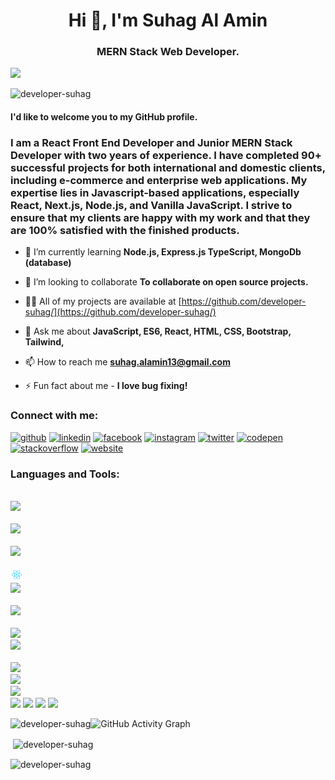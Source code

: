 <h1 align="center">Hi 👋, I'm Suhag Al Amin</h1>
<h3 align="center">MERN Stack Web Developer.</h3>

<!-- banner  -->

![](https://res.cloudinary.com/dkw1ovah4/image/upload/v1670315347/Suhag_Al_Amin-banner_suoi5m.png)

<!-- profile views  -->
<p align="left"> <img src="https://komarev.com/ghpvc/?username=developer-suhag&label=Profile%20views&color=0e75b6&style=flat" alt="developer-suhag" /> </p>

<h4>I'd like to welcome you to my GitHub profile.</h4>
 <h3>I am a <b>React Front End Developer</b> and <b>Junior MERN Stack Developer</b> with two years of experience. I have completed 90+ successful projects for both international and domestic clients, including e-commerce and enterprise web applications. My expertise lies in Javascript-based applications, especially React, Next.js, Node.js, and Vanilla JavaScript. I strive to ensure that my clients are happy with my work and that they are 100% satisfied with the finished products.</h3>

- 🌱 I’m currently learning **Node.js, Express.js TypeScript, MongoDb (database)**

- 👯 I’m looking to collaborate **To collaborate on open source projects.**

- 👨‍💻 All of my projects are available at [https://github.com/developer-suhag/](https://github.com/developer-suhag/)

- 💬 Ask me about **JavaScript, ES6, React, HTML, CSS, Bootstrap, Tailwind,**

- 📫 How to reach me **<a href="mailto:suhag.alamin13@gmail.com">suhag.alamin13@gmail.com</a>**

- ⚡ Fun fact about me - **I love bug fixing!**

<h3 align="left">Connect with me:</h3>
<!-- <p align="left">
<a href="https://codepen.io/suhag_alamin" target="blank"><img align="center" src="https://raw.githubusercontent.com/rahuldkjain/github-profile-readme-generator/master/src/images/icons/Social/codepen.svg" alt="suhag_alamin" height="30" width="40" /></a>
<a href="https://twitter.com/suhag_alamain" target="blank"><img align="center" src="https://raw.githubusercontent.com/rahuldkjain/github-profile-readme-generator/master/src/images/icons/Social/twitter.svg" alt="suhag_alamain" height="30" width="40" /></a>
<a href="https://linkedin.com/in/suhag-al-amin" target="blank"><img align="center" src="https://raw.githubusercontent.com/rahuldkjain/github-profile-readme-generator/master/src/images/icons/Social/linked-in-alt.svg" alt="suhag-al-amin" height="30" width="40" /></a>
<a href="https://fb.com/suhag.alamin.315" target="blank"><img align="center" src="https://raw.githubusercontent.com/rahuldkjain/github-profile-readme-generator/master/src/images/icons/Social/facebook.svg" alt="suhag.alamin.315" height="30" width="40" /></a>
<a href="https://instagram.com/suhag_alamin" target="blank"><img align="center" src="https://raw.githubusercontent.com/rahuldkjain/github-profile-readme-generator/master/src/images/icons/Social/instagram.svg" alt="suhag_alamin" height="30" width="40" /></a>
<a href="https://www.hackerrank.com/developersuhag" target="blank"><img align="center" src="https://raw.githubusercontent.com/rahuldkjain/github-profile-readme-generator/master/src/images/icons/Social/hackerrank.svg" alt="developersuhag" height="30" width="40" /></a>
<a href="https://www.hackerearth.com/@developersuhag" target="blank"><img align="center" src="https://raw.githubusercontent.com/rahuldkjain/github-profile-readme-generator/master/src/images/icons/Social/hackerearth.svg" alt="@developersuhag" height="30" width="40" /></a>
</p> -->

[<img src='https://cdn.jsdelivr.net/npm/simple-icons@3.0.1/icons/github.svg' alt='github' height='40'>](https://github.com/developer-suhag) [<img src='https://cdn.jsdelivr.net/npm/simple-icons@3.0.1/icons/linkedin.svg' alt='linkedin' height='40'>](https://www.linkedin.com/in/suhag-al-amin/) [<img src='https://cdn.jsdelivr.net/npm/simple-icons@3.0.1/icons/facebook.svg' alt='facebook' height='40'>](https://www.facebook.com/suhag.alamin.315) [<img src='https://cdn.jsdelivr.net/npm/simple-icons@3.0.1/icons/instagram.svg' alt='instagram' height='40'>](https://www.instagram.com/suhag_alamain/) [<img src='https://cdn.jsdelivr.net/npm/simple-icons@3.0.1/icons/twitter.svg' alt='twitter' height='40'>](https://twitter.com/suhag_alamain) [<img src='https://cdn.jsdelivr.net/npm/simple-icons@3.0.1/icons/codepen.svg' alt='codepen' height='40'>](https://codepen.io/suhag1) [<img src='https://cdn.jsdelivr.net/npm/simple-icons@3.0.1/icons/stackoverflow.svg' alt='stackoverflow' height='40'>](https://stackoverflow.com/users/14957201) [<img src='https://cdn.jsdelivr.net/npm/simple-icons@3.0.1/icons/icloud.svg' alt='website' height='40'>](https://suhag.me)

<h3 align="left">Languages and Tools:</h3>

<code>
<img height="20" src="https://res.cloudinary.com/dkw1ovah4/image/upload/v1670318472/suhag-portfolio/languages-and-tools/html_wcoz8n.png">
</code>
<code>
<img height="20" src="https://res.cloudinary.com/dkw1ovah4/image/upload/v1670318472/suhag-portfolio/languages-and-tools/css-3_sdauiy.png">
</code>
<code>
<img height="20" src="https://res.cloudinary.com/dkw1ovah4/image/upload/v1670318472/suhag-portfolio/languages-and-tools/js_cyzwzh.png">
</code>
<code>
<img height="20" src="https://raw.githubusercontent.com/github/explore/80688e429a7d4ef2fca1e82350fe8e3517d3494d/topics/react/react.png"></code>
<code>
<img height="20" src="https://res.cloudinary.com/dkw1ovah4/image/upload/v1642069142/suhag-portfolio/languages-and-tools/next..js_ljsdte.png">
</code>
<code>
<img height="20" src="https://res.cloudinary.com/dkw1ovah4/image/upload/v1670318472/suhag-portfolio/languages-and-tools/bootstrap_n1kdnf.png">
</code>
<code>
<img height="20" src="https://res.cloudinary.com/dkw1ovah4/image/upload/v1642069144/suhag-portfolio/languages-and-tools/material-ui_jod8eq.png"></code>
<code>
<img height="20" src="https://res.cloudinary.com/dkw1ovah4/image/upload/v1642069142/suhag-portfolio/languages-and-tools/tailwind_jz6qt2.png">
</code>
<code>
<img height="20" src="https://res.cloudinary.com/dkw1ovah4/image/upload/v1670318602/suhag-portfolio/languages-and-tools/nodejs_n573uj.png"></code>
<code>
<img height="20" src="https://res.cloudinary.com/dkw1ovah4/image/upload/v1642069143/suhag-portfolio/languages-and-tools/express_qlbwti.png"></code>
<code>
<img height="20" src="https://res.cloudinary.com/dkw1ovah4/image/upload/v1642069144/suhag-portfolio/languages-and-tools/mongodb_ihdobo.png">
</code>
<code><img height="20" src="https://res.cloudinary.com/dkw1ovah4/image/upload/v1642069144/suhag-portfolio/languages-and-tools/firebase_fapexg.png"></code>
<code><img height="20" src="https://res.cloudinary.com/dkw1ovah4/image/upload/v1642069144/suhag-portfolio/languages-and-tools/figma_etfcm3.png"></code>
<code><img height="20" src="https://res.cloudinary.com/dkw1ovah4/image/upload/v1642069143/suhag-portfolio/languages-and-tools/xd_cbxmll.png"></code>
<code><img height="20" src="https://res.cloudinary.com/dkw1ovah4/image/upload/v1642069144/suhag-portfolio/languages-and-tools/git_dn8nbt.png"></code>

<p><img align="left" src="https://github-readme-stats.vercel.app/api/top-langs?username=developer-suhag&show_icons=true&locale=en&layout=compact" alt="developer-suhag" /></p>

![GitHub Activity Graph](https://activity-graph.herokuapp.com/graph?username=developer-suhag)

<p>&nbsp;<img align="center" src="https://github-readme-stats.vercel.app/api?username=developer-suhag&show_icons=true&locale=en" alt="developer-suhag" /></p>

<p><img align="center" src="https://github-readme-streak-stats.herokuapp.com/?user=developer-suhag&" alt="developer-suhag" /></p>
